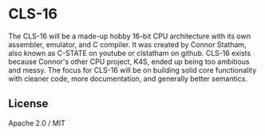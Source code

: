 # CLS-16

The CLS-16 will be a made-up hobby 16-bit CPU architecture with its own assembler, emulator, and C compiler.
It was created by Connor Statham, also known as C-STATE on youtube or clstatham on github.
CLS-16 exists because Connor's other CPU project, K4S, ended up being too ambitious and messy.
The focus for CLS-16 will be on building solid core functionality with cleaner code, more documentation, and generally better semantics.

## License

Apache 2.0 / MIT
